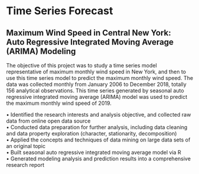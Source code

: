 # Time Series Forecast
## Maximum Wind Speed in Central New York:<br /> Auto Regressive Integrated Moving Average (ARIMA) Modeling <br />	

The objective of this project was to study a time series model 
representative of maximum monthly wind speed in New York, and then to use 
this time series model to predict the maximum monthly wind speed. 
  The data was collected monthly from January 2006 to December 2018, totally 156 
analytical observations. This time series generated by seasonal auto regressive 
integrated moving average (ARIMA) model was used to predict the maximum 
monthly wind speed of 2019. 

•	Identified the research interests and analysis objective, and collected raw data from online open data source <br />
•	Conducted data preparation for further analysis, including data cleaning and data property exploration (character, stationarity, decomposition) <br />
•	Applied the concepts and techniques of data mining on large data sets of an original topic <br />
•	Built seasonal auto regressive integrated moving average model via R <br />
•	Generated modeling analysis and prediction results into a comprehensive research report <br />
